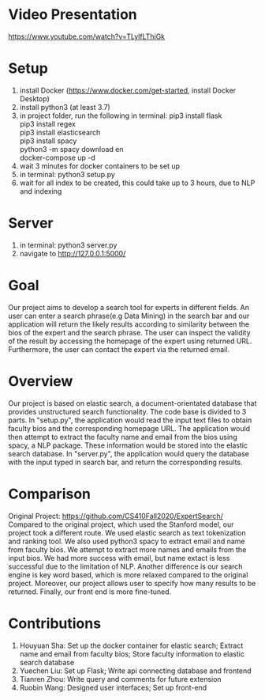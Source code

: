 # Video Presentation
https://www.youtube.com/watch?v=TLylfLThiGk

# Setup
1. install Docker (https://www.docker.com/get-started, install Docker Desktop)
2. install python3 (at least 3.7)
3. in project folder, run the following in terminal:
    pip3 install flask\
    pip3 install regex\
    pip3 install elasticsearch\
    pip3 install spacy\
    python3 -m spacy download en\
    docker-compose up -d
4. wait 3 minutes for docker containers to be set up
5. in terminal: python3 setup.py
6. wait for all index to be created, this could take up to 3 hours, due to NLP and indexing

# Server
1. in terminal: python3 server.py
2. navigate to http://127.0.0.1:5000/

# Goal
Our project aims to develop a search tool for experts in different fields. An user can enter a search phrase(e.g Data Mining) in the search bar and our application will return the likely results according to similarity between the bios of the expert and the search phrase. The user can inspect the validity of the result by accessing the homepage of the expert using returned URL. Furthermore, the user can contact the expert via the returned email.

# Overview
Our project is based on elastic search, a document-orientated database that provides unstructured search functionality. 
The code base is divided to 3 parts. 
In "setup.py", the application would read the input text files to obtain faculty bios and the corresponding homepage URL. The application would then attempt to extract the faculty name and email from the bios using spacy, a NLP package. These information would be stored into the elastic search database. 
In "server.py", the application would query the database with the input typed in search bar, and return the corresponding results.

# Comparison
Original Project: https://github.com/CS410Fall2020/ExpertSearch/ \
Compared to the original project, which used the Stanford model, our project took a different route. We used elastic search as text tokenization and ranking tool. We also used python3 spacy to extract email and name from faculty bios. We attempt to extract more names and emails from the input bios. We had more success with email, but name extact is less successful due to the limitation of NLP. Another difference is our search engine is key word based, which is more relaxed compared to the original project. Moreover, our project allows user to specify how many results to be returned. Finally, our front end is more fine-tuned.

# Contributions
1. Houyuan Sha: Set up the docker container for elastic search; Extract name and email from faculty bios; Store faculty information to elastic search database
2. Yuechen Liu: Set up Flask; Write api connecting database and frontend
3. Tianren Zhou: Write query and comments for future extension
4. Ruobin Wang: Designed user interfaces; Set up front-end
